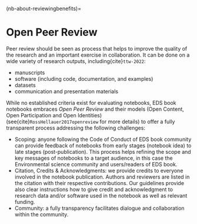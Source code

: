 (nb-about-reviewingbenefits)=

# Open Peer Review
Peer review should be seen as process that helps to improve the quality of the research and an important exercise in collaboration. 
It can be done on a wide variety of research outputs, including{cite}`ttw-2022`:

* manuscripts
* software (including code, documentation, and examples)
* datasets 
* communication and presentation materials

While no established criteria exist for evaluating notebooks, EDS book notebooks embraces *Open Peer Review* and their models (Open Content, Open Participation and Open Identities) (see{cite}`RossHellauer2017openreview` for more details) to offer a fully transparent process addressing the following challenges:

* Scoping: anyone following the Code of Conduct of EDS book community can provide feedback of notebooks from early stages (notebook idea) to late stages (post-publication). This process helps refining the scope and key messages of notebooks to a target audience, in this case the Environmental science community and users/readers of EDS book. 
* Citation, Credits & Acknowledgments: we provide credits to everyone involved in the notebook publication. Authors and reviewers are listed in the citation with their respective contributions. Our guidelines provide also clear instructions how to give credit and acknowledgment to research data and/or software used in the notebook as well as relevant funding.
* Community: a fully transparency facilitates dialogue and collaboration within the community.